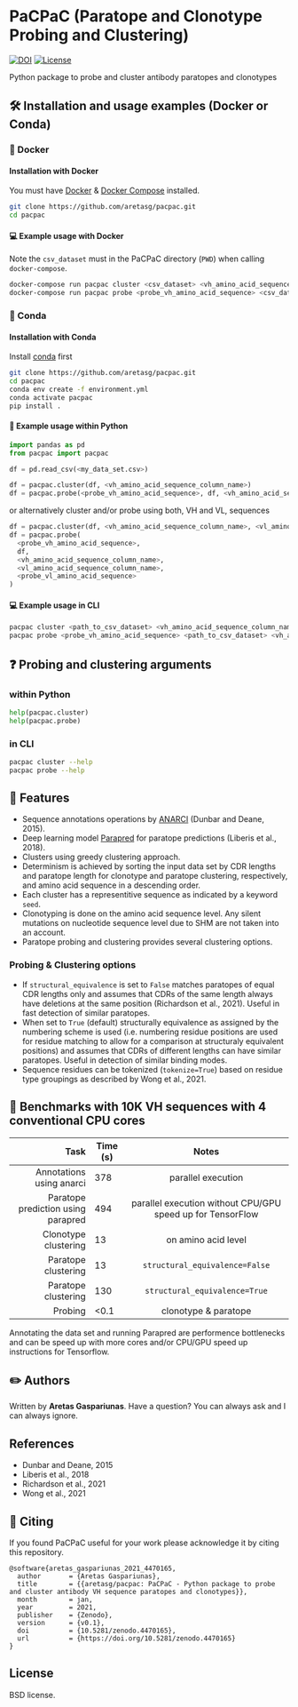# PaCPaC (Paratope and Clonotype Probing and Clustering)

[![DOI](https://zenodo.org/badge/DOI/10.5281/zenodo.4470165.svg)](https://doi.org/10.5281/zenodo.4470165)
[![License](https://img.shields.io/badge/License-BSD%203--Clause-blue.svg)](https://opensource.org/licenses/BSD-3-Clause)

Python package to probe and cluster antibody paratopes and clonotypes

## :hammer_and_wrench: Installation and usage examples (Docker or Conda)
### :whale: Docker
#### Installation with Docker
You must have [Docker](https://docs.docker.com/get-docker/) & [Docker Compose](https://docs.docker.com/compose/install/) installed.
```bash
git clone https://github.com/aretasg/pacpac.git
cd pacpac
```
#### :computer: Example usage with Docker
Note the `csv_dataset` must in the PaCPaC directory (`PWD`) when calling `docker-compose`.
```bash
docker-compose run pacpac cluster <csv_dataset> <vh_amino_acid_sequence_column_name>
docker-compose run pacpac probe <probe_vh_amino_acid_sequence> <csv_dataset> <vh_amino_acid_sequence_column_name>
```
### :snake: Conda
#### Installation with Conda
Install [conda](https://docs.conda.io/en/latest/miniconda.html) first
```bash
git clone https://github.com/aretasg/pacpac.git
cd pacpac
conda env create -f environment.yml
conda activate pacpac
pip install .
```
#### :scroll: Example usage within Python
```python
import pandas as pd
from pacpac import pacpac

df = pd.read_csv(<my_data_set.csv>)

df = pacpac.cluster(df, <vh_amino_acid_sequence_column_name>)
df = pacpac.probe(<probe_vh_amino_acid_sequence>, df, <vh_amino_acid_sequence_column_name>)
```
or alternatively cluster and/or probe using both, VH and VL, sequences
```python
df = pacpac.cluster(df, <vh_amino_acid_sequence_column_name>, <vl_amino_acid_sequence_column_name>)
df = pacpac.probe(
  <probe_vh_amino_acid_sequence>,
  df,
  <vh_amino_acid_sequence_column_name>,
  <vl_amino_acid_sequence_column_name>,
  <probe_vl_amino_acid_sequence>
)
```
#### :computer: Example usage in CLI
```bash
pacpac cluster <path_to_csv_dataset> <vh_amino_acid_sequence_column_name>
pacpac probe <probe_vh_amino_acid_sequence> <path_to_csv_dataset> <vh_amino_acid_sequence_column_name>
```
## :question: Probing and clustering arguments
### within Python
```python
help(pacpac.cluster)
help(pacpac.probe)
```
### in CLI
```bash
pacpac cluster --help
pacpac probe --help
```

## :gem: Features
* Sequence annotations operations by [ANARCI](https://github.com/oxpig/ANARCI) (Dunbar and Deane, 2015).
* Deep learning model [Parapred](https://github.com/eliberis/parapred) for paratope predictions (Liberis et al., 2018).
* Clusters using greedy clustering approach.
* Determinism is achieved by sorting the input data set by CDR lengths and paratope length for clonotype and paratope clustering, respectively, and amino acid sequence in a descending order.
* Each cluster has a representitive sequence as indicated by a keyword `seed`.
* Clonotyping is done on the amino acid sequence level. Any silent mutations on nucleotide sequence level due to SHM are not taken into an account.
* Paratope probing and clustering provides several clustering options.

### Probing & Clustering options
* If `structural_equivalence` is set to `False` matches paratopes of equal CDR lengths only and assumes that CDRs of the same length always have deletions at the same position (Richardson et al., 2021). Useful in fast detection of similar paratopes.
* When set to `True` (default) structurally equivalence as assigned by the numbering scheme is used (i.e. numbering residue positions are used for residue matching to allow for a comparison at structuraly equivalent positions) and assumes that CDRs of different lengths can have similar paratopes. Useful in detection of similar binding modes.
* Sequence residues can be tokenized (`tokenize=True`) based on residue type groupings as described by Wong et al., 2021.

## :checkered_flag: Benchmarks with 10K VH sequences with 4 conventional CPU cores
| Task | Time (s) | Notes |
| -----------: | ----------------- | :----------: |
| Annotations using anarci | 378 | parallel execution |
| Paratope prediction using parapred | 494 | parallel execution without CPU/GPU speed up for TensorFlow |
| Clonotype clustering | 13 | on amino acid level |
| Paratope clustering | 13 | `structural_equivalence=False` |
| Paratope clustering | 130 | `structural_equivalence=True` |
| Probing | <0.1 | clonotype & paratope |

Annotating the data set and running Parapred are performence bottlenecks and can be speed up with more cores and/or CPU/GPU speed up instructions for Tensorflow.

## :pencil2: Authors
Written by **Aretas Gaspariunas**. Have a question? You can always ask and I can always ignore.

## References
- Dunbar and Deane, 2015
- Liberis et al., 2018
- Richardson et al., 2021
- Wong et al., 2021

## :apple: Citing
If you found PaCPaC useful for your work please acknowledge it by citing this repository.
```
@software{aretas_gaspariunas_2021_4470165,
  author       = {Aretas Gaspariunas},
  title        = {{aretasg/pacpac: PaCPaC - Python package to probe and cluster antibody VH sequence paratopes and clonotypes}},
  month        = jan,
  year         = 2021,
  publisher    = {Zenodo},
  version      = {v0.1},
  doi          = {10.5281/zenodo.4470165},
  url          = {https://doi.org/10.5281/zenodo.4470165}
}
```

## License
BSD license.
